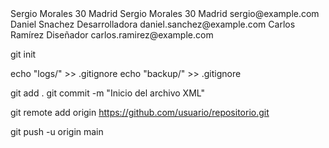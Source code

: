 <!--
Nombre: Sergio Morales
Curso: ASIR1
Fecha: 20/03/2025
Ejercicio: XML Básico I
-->

<!-- Definición de una persona -->
<persona>
    <nombre>Sergio Morales</nombre>
    <edad>30</edad>
    <ciudad>Madrid</ciudad>
</persona>

<!-- 
Cambio: Se agregó el campo correo-electronico 
-->
<persona>
    <nombre>Sergio Morales</nombre>
    <edad>30</edad>
    <ciudad>Madrid</ciudad>
    <correo-electronico>sergio@example.com</correo-electronico>
</persona>

<!-- Estructura organizada de una empresa -->
<empresa>
    <empleado>
        <nombre>Daniel Snachez</nombre>
        <puesto>Desarrolladora</puesto>
        <email>daniel.sanchez@example.com</email>
    </empleado>
    <empleado>
        <nombre>Carlos Ramírez</nombre>
        <puesto>Diseñador</puesto>
        <email>carlos.ramirez@example.com</email>
    </empleado>
</empresa>

<!-- Control de versiones con Git -->

<!-- Inicializar Git en el directorio del proyecto -->
git init

<!-- Crear un archivo .gitignore para evitar archivos innecesarios -->
echo "logs/" >> .gitignore
echo "backup/" >> .gitignore

<!-- Realizar el primer commit -->
git add .
git commit -m "Inicio del archivo XML"

<!-- Agregar el repositorio remoto -->
git remote add origin https://github.com/usuario/repositorio.git

<!-- Subir los cambios al repositorio remoto -->
git push -u origin main
